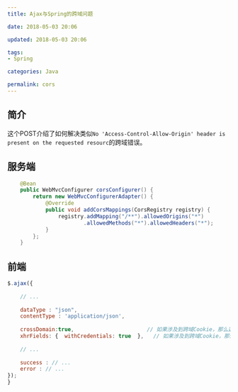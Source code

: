 ```yaml
---
title: Ajax与Spring的跨域问题

date: 2018-05-03 20:06

updated: 2018-05-03 20:06

tags:
- Spring

categories: Java

permalink: cors
---
```


## 简介

这个POST介绍了如何解决类似`No 'Access-Control-Allow-Origin' header is present on the requested resourc`的跨域错误。



## 服务端

~~~java
    @Bean
    public WebMvcConfigurer corsConfigurer() {
        return new WebMvcConfigurerAdapter() {
            @Override
            public void addCorsMappings(CorsRegistry registry) {
                registry.addMapping("/**").allowedOrigins("*")
                        .allowedMethods("*").allowedHeaders("*");
            }
        };
    }
~~~



## 前端

~~~javascript
$.ajax({
    
    // ...
    
    dataType : "json",
    contentType : 'application/json',
    
    crossDomain:true,						// 如果涉及到跨域Cookie，那么这项是必须的
    xhrFields: {  withCredentials: true  },   // 如果涉及到跨域Cookie，那么这项也是必须的
    
    // ...
    
    success : // ...
    error : // ...
});
}
~~~

